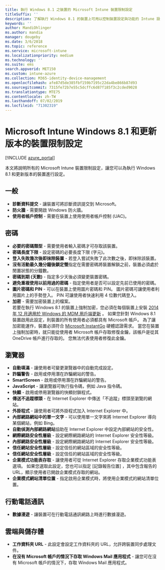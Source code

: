 ```yaml
---
title: 執行 Windows 8.1 之裝置的 Microsoft Intune 裝置限制設定
titleSuffix: ''
description: 了解執行 Windows 8.1 的裝置上可用以控制裝置設定與功能的 Intune 設定。
keywords: ''
author: MandiOhlinger
ms.author: mandia
manager: dougeby
ms.date: 3/6/2018
ms.topic: reference
ms.service: microsoft-intune
ms.localizationpriority: medium
ms.technology: ''
ms.suite: ems
search.appverid: MET150
ms.custom: intune-azure
ms.collection: M365-identity-device-management
ms.openlocfilehash: afe87d5de385fbf159b7195c22da4be866b87d93
ms.sourcegitcommit: 7315fe72b7e55c5dcffc6d87f185f3c2cded9028
ms.translationtype: MTE75
ms.contentlocale: zh-TW
ms.lasthandoff: 07/02/2019
ms.locfileid: "71302319"
---
```

# <a name="microsoft-intune-windows-81-and-later-device-restriction-settings"></a>Microsoft Intune Windows 8.1 和更新版本的裝置限制設定

[!INCLUDE [azure_portal](./includes/azure_portal.md)]

本文將說明所有的 Microsoft Intune 裝置限制設定，讓您可以為執行 Windows 8.1 和更新版本的裝置進行設定。


## <a name="general"></a>一般

- **診斷資料提交** - 讓裝置可將診斷資訊提交到 Microsoft。
- **防火牆** - 需要開啟 Windows 防火牆。
- **使用者帳戶控制** - 需要在裝置上使用使用者帳戶控制 (UAC)。

## <a name="password"></a>密碼
- **必要的密碼類型** - 需要使用者輸入密碼才可存取該裝置。
- **密碼長度下限** - 設定密碼的必要長度下限 (字元)。
- **登入失敗幾次後即抹除裝置** - 若登入嘗試失敗了此次數之後，即抹除該裝置。
- **沒有活動最久幾分鐘後鎖定螢**指定在需要密碼將裝置解鎖之前，裝置必須處於閒置狀態的分鐘數。
- **密碼到期 (天數)** - 指定多少天後必須變更裝置密碼。
- **避免重複使用以前用過的密碼** - 指定使用者是否可以設定先前已使用的密碼。
- **圖片密碼和 PIN** - 可以在裝置上使用圖片密碼和 PIN。 圖片密碼可讓使用者利用圖片上的手勢登入。 PIN 可讓使用者快速利用 4 位數代碼登入。
- **加密** - 需要加密裝置上的檔案。<br>若要在執行 Windows 8.1 的裝置上強制加密，您必須在每個裝置上安裝 [2014 年 12 月適用於 Windows 的 MDM 用戶端更新](https://support.microsoft.com/kb/3013816) 。
如果您針對 Windows 8.1 裝置啟用此設定，則裝置的所有使用者必須都具有 Microsoft 帳戶。
為了讓加密能運作，裝置必須符合 [Microsoft InstantGo](https://blogs.windows.com/windowsexperience/2014/06/19/instantgo-a-better-way-to-sleep/#IBHULcTfI4PokO8X.97) 硬體認證需求。
當您在裝置上強制加密時，就只能從使用者 Microsoft 帳戶存取修復金鑰，該帳戶是從其 OneDrive 帳戶進行存取的。 您無法代表使用者修復此金鑰。 



## <a name="browser"></a>瀏覽器
- **自動填滿** - 讓使用者可變更瀏覽器中的自動完成設定。
- **詐騙警告** - 啟用或停用潛在詐騙網站的警告。
- **SmartScreen** - 啟用或停用潛在詐騙網站的警告。
- **JavaScript** - 讓瀏覽器可執行指令碼，例如 Java 指令碼。
- **快顯** - 啟用或停用瀏覽器的快顯封鎖程式。
- **傳送不追蹤標頭** - 在 Internet Explorer 中傳送「不追蹤」標頭至瀏覽的網站。
- **外掛程式** - 讓使用者可將外掛程式加入 Internet Explorer 中。
- **內部網路網站中的單一文字** - 可以使用單一文字來將 Internet Explorer 導向某個網站，例如 Bing。
- **自動偵測內部網路網站**協助在 Internet Explorer 中設定內部網站的安全性。
- **網際網路安全性層級** - 設定網際網路網站的 Internet Explorer 安全性等級。
- **內部網路安全性層級** - 設定網際網路網站的 Internet Explorer 安全性等級。
- **信任網站安全性層級** - 設定信任的網站區域的安全性等級。
- **信任網站安全性層級** - 設定信任的網站區域的安全性等級。
- **企業模式功能表存取** - 讓使用者可從 Internet Explorer 存取企業模式功能表選項。
如果您選取此設定，您也可以指定 [記錄報告位置]  ，其中包含報告的 URL，顯示使用者已開啟企業模式存取的網站。
- **企業模式網站清單位置** - 指定啟用企業模式時，將使用企業模式的網站清單位置。

## <a name="cellular"></a>行動電話通訊
- **數據漫遊** - 讓裝置可在行動電話通訊網路上時進行數據漫遊。

## <a name="cloud-and-storage"></a>雲端與儲存體
- **工作資料夾 URL** - 此設定會設定工作資料夾的 URL，允許跨裝置同步處理文件。
- **在沒有 Microsoft 帳戶的情況下存取 Windows Mail 應用程式** - 讓您可在沒有 Microsoft 帳戶的情況下，存取 Windows Mail 應用程式。
